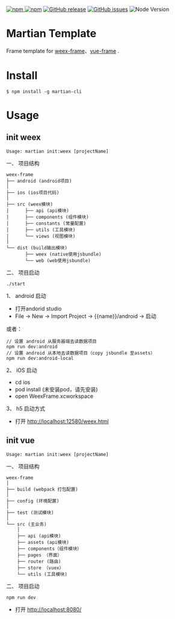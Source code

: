 [![npm](https://img.shields.io/npm/v/martian-cli.svg) ![npm](https://img.shields.io/npm/dm/martian-cli.svg)](https://www.npmjs.com/package/martian-cli)
[![GitHub release](https://img.shields.io/github/release/osmartian/martian-cli.svg)](https://github.com/osmartian/martian-cli/releases)  [![GitHub issues](https://img.shields.io/github/issues/osmartian/martian-cli.svg)](https://github.com/osmartian/martian-cli/issues)
![Node Version](https://img.shields.io/node/v/martian-cli.svg "Node Version")


# Martian Template

Frame template for [weex-frame](https://github.com/walid1992/weex-frame.git)、[vue-frame](https://github.com/odysseyteam/vue-frame.git) .


# Install

```
$ npm install -g martian-cli
```

# Usage 

## init weex

```
Usage: martian init:weex [projectName]
```

一、 项目结构

```
weex-frame
├── android (android项目)
│       
├── ios (ios项目代码)
│
├── src (weex模块)
│      ├── api (api模块)
│      ├── components (组件模块) 
│      ├── constants (常量配置)   
│      ├── utils (工具模块)   
│      └── views (视图模块)  
│
└── dist (build输出模块)
       ├── weex (native使用jsbundle)
       └── web (web使用jsbundle) 
```

二、 项目启动

```
./start
```

1、 android 启动

* 打开andorid studio
* File -> New -> Import Project -> {{name}}/android -> 启动

或者：

```
// 设置 android 从服务器端去读数据项目
npm run dev:android
// 设置 android 从本地去读数据项目（copy jsbundle 至assets）
npm run dev:android-local
```

2、 iOS 启动

* cd ios
* pod install (未安装pod，请先安装)
* open WeexFrame.xcworkspace

3、 h5 启动方式

* 打开 [http://localhost:12580/weex.html](http://localhost:12580/weex.html)

## init vue

```
Usage: martian init:weex [projectName]
```

一、 项目结构

```
weex-frame
│
├── build (webpack 打包配置)
│       
├── config (环境配置)
│
├── test (测试模块)
│
└── src (主业务)
    │
    ├── api (api模块)
    ├── assets (api模块)
    ├── components（组件模块） 
    ├── pages （界面）
    ├── router (路由)
    ├── store （vuex）
    └── utils (工具模块)   

```

二、 项目启动

```
npm run dev
```

* 打开 [http://localhost:8080/](http://localhost:8080/)